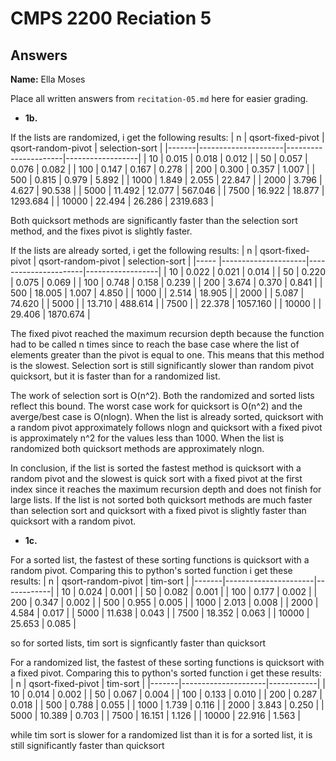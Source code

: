 # CMPS 2200 Reciation 5
## Answers

**Name:** Ella Moses


Place all written answers from `recitation-05.md` here for easier grading.







- **1b.**

If the lists are randomized, i get the following results: 
|     n |   qsort-fixed-pivot |   qsort-random-pivot |   selection-sort |
|-------|---------------------|----------------------|------------------|
|    10 |               0.015 |                0.018 |            0.012 |
|    50 |               0.057 |                0.076 |            0.082 |
|   100 |               0.147 |                0.167 |            0.278 |
|   200 |               0.300 |                0.357 |            1.007 |
|   500 |               0.815 |                0.979 |            5.892 |
|  1000 |               1.849 |                2.055 |           22.847 |
|  2000 |               3.796 |                4.627 |           90.538 |
|  5000 |              11.492 |               12.077 |          567.046 |
|  7500 |              16.922 |               18.877 |         1293.684 |
| 10000 |              22.494 |               26.286 |         2319.683 |

Both quicksort methods are significantly faster than the selection sort method, and the fixes pivot is slightly faster. 

If the lists are already sorted, i get the following results: 
|   n   |   qsort-fixed-pivot |   qsort-random-pivot |   selection-sort |
|-----  |---------------------|----------------------|------------------|
|    10 |               0.022 |                0.021 |            0.014 |
|    50 |               0.220 |                0.075 |            0.069 |
|   100 |               0.748 |                0.158 |            0.239 |
|   200 |               3.674 |                0.370 |            0.841 |
|   500 |              18.005 |                1.007 |            4.850 |
|  1000 |                     |                2.514 |           18.905 |
|  2000 |                     |                5.087 |           74.620 |
|  5000 |                     |               13.710 |          488.614 |
|  7500 |                     |               22.378 |         1057.160 |
| 10000 |                     |               29.406 |         1870.674 |

 

The fixed pivot reached the maximum recursion depth because the function had to be called n times since to reach the base case where the list of elements greater than the pivot is equal to one. This means that this method is the slowest. Selection sort is still significantly slower than random pivot quicksort, but it is faster than for a randomized list.

The work of selection sort is O(n^2). Both the randomized and sorted lists reflect this bound. 
The worst case work for quicksort is O(n^2) and the averge/best case is O(nlogn). When the list is already sorted, quicksort with a random pivot approximately follows nlogn and quicksort with a fixed pivot is approximately n^2 for the values less than 1000. When the list is randomized both quicksort methods are approximately nlogn.

In conclusion, if the list is sorted the fastest method is quicksort with a random pivot and the slowest is quick sort with a fixed pivot at the first index since it reaches the maximum recursion depth and does not finish for large lists. If the list is not sorted both quicksort methods are much faster than selection sort and quicksort with a fixed pivot is slightly faster than quicksort with a random pivot. 






- **1c.**

For a sorted list, the fastest of these sorting functions is quicksort with a random pivot. Comparing this to python's sorted function i get these results:
|     n |   qsort-random-pivot |   tim-sort |
|-------|----------------------|------------|
|    10 |                0.024 |      0.001 |
|    50 |                0.082 |      0.001 |
|   100 |                0.177 |      0.002 |
|   200 |                0.347 |      0.002 |
|   500 |                0.955 |      0.005 |
|  1000 |                2.013 |      0.008 |
|  2000 |                4.584 |      0.017 |
|  5000 |               11.638 |      0.043 |
|  7500 |               18.352 |      0.063 |
| 10000 |               25.653 |      0.085 |

so for sorted lists, tim sort is signficantly faster than quicksort

For a randomized list, the fastest of these sorting functions is quicksort with a fixed pivot. Comparing this to python's sorted function i get these results:
|     n |   qsort-fixed-pivot |   tim-sort |
|-------|---------------------|------------|
|    10 |               0.014 |      0.002 |
|    50 |               0.067 |      0.004 |
|   100 |               0.133 |      0.010 |
|   200 |               0.287 |      0.018 |
|   500 |               0.788 |      0.055 |
|  1000 |               1.739 |      0.116 |
|  2000 |               3.843 |      0.250 |
|  5000 |              10.389 |      0.703 |
|  7500 |              16.151 |      1.126 |
| 10000 |              22.916 |      1.563 |

while tim sort is slower for a randomized list than it is for a sorted list, it is still significantly faster than quicksort